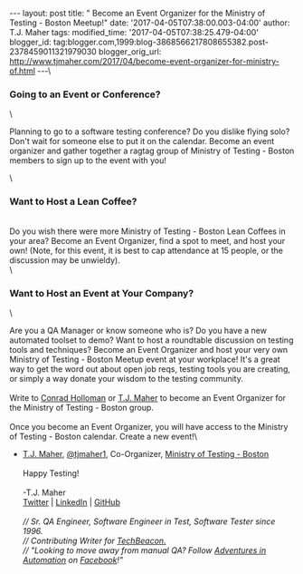 \-\-- layout: post title: \" Become an Event Organizer for the Ministry
of Testing - Boston Meetup!\" date: \'2017-04-05T07:38:00.003-04:00\'
author: T.J. Maher tags: modified\_time:
\'2017-04-05T07:38:25.479-04:00\' blogger\_id:
tag:blogger.com,1999:blog-3868566217808655382.post-2378459011321979030
blogger\_orig\_url:
http://www.tjmaher.com/2017/04/become-event-organizer-for-ministry-of.html
\-\--\

### Going to an Event or Conference?

<div>

\

</div>

<div>

Planning to go to a software testing conference? Do you dislike flying
solo? Don\'t wait for someone else to put it on the calendar. Become an
event organizer and gather together a ragtag group of Ministry of
Testing - Boston members to sign up to the event with you!

</div>

<div>

\

### Want to Host a Lean Coffee?

\
Do you wish there were more Ministry of Testing - Boston Lean Coffees in
your area? Become an Event Organizer, find a spot to meet, and host your
own! (Note, for this event, it is best to cap attendance at 15 people,
or the discussion may be unwieldy).\
\

### Want to Host an Event at Your Company?

<div>

\

</div>

Are you a QA Manager or know someone who is? Do you have a new automated
toolset to demo? Want to host a roundtable discussion on testing tools
and techniques? Become an Event Organizer and host your very own
Ministry of Testing - Boston Meetup event at your workplace! It\'s a
great way to get the word out about open job reqs, testing tools you are
creating, or simply a way donate your wisdom to the testing community.\
\
Write to [Conrad
Holloman](https://www.meetup.com/ministry-of-testing-boston/members/194532776/)
or [T.J.
Maher](https://www.meetup.com/ministry-of-testing-boston/members/4996698/)
to become an Event Organizer for the Ministry of Testing - Boston
group.\
\
Once you become an Event Organizer, you will have access to the Ministry
of Testing - Boston calendar. Create a new event!\
- [T.J. Maher](http://www.tjmaher.com/),
[\@tjmaher1](https://twitter.com/tjmaher1)­, Co-Organizer, [Ministry of
Testing - Boston](https://www.meetup.com/ministry-of-testing-boston)\
\
Happy Testing!\
\
-T.J. Maher\
[Twitter](https://twitter.com/tjmaher1) \| [LinkedIn](https://www.linkedin.com/in/tjmaher1) \| [GitHub](https://github.com/tjmaher)\
\
*// Sr. QA Engineer, Software Engineer in Test, Software Tester since
1996.\
// Contributing Writer
for [TechBeacon.](http://techbeacon.com/contributors/thomas-maher)\
// \"Looking to move away from manual QA? Follow [Adventures in
Automation](http://www.tjmaher.com/) on
[Facebook](https://www.facebook.com/AdventuresInAutomation/)!\"*

</div>
